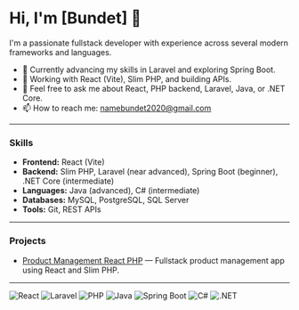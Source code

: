 # Hi, I'm [Bundet] 👋

I'm a passionate fullstack developer with experience across several modern frameworks and languages.

- 🌱 Currently advancing my skills in Laravel and exploring Spring Boot.
- 🔭 Working with React (Vite), Slim PHP, and building APIs.
- 💬 Feel free to ask me about React, PHP backend, Laravel, Java, or .NET Core.
- 📫 How to reach me: namebundet2020@gmail.com

---

### Skills

- **Frontend:** React (Vite)
- **Backend:** Slim PHP, Laravel (near advanced), Spring Boot (beginner), .NET Core (intermediate)
- **Languages:** Java (advanced), C# (intermediate)
- **Databases:** MySQL, PostgreSQL, SQL Server
- **Tools:** Git, REST APIs

---

### Projects

- [Product Management React PHP](https://github.com/BundetMan/Product-Fullstack) — Fullstack product management app using React and Slim PHP.


---
![React](https://img.shields.io/badge/-React-61DAFB?style=flat&logo=react&logoColor=black)
![Laravel](https://img.shields.io/badge/-Laravel-F55247?style=flat&logo=laravel&logoColor=white)
![PHP](https://img.shields.io/badge/-PHP-777BB4?style=flat&logo=php&logoColor=white)
![Java](https://img.shields.io/badge/-Java-007396?style=flat&logo=java&logoColor=white)
![Spring Boot](https://img.shields.io/badge/-Spring%20Boot-6DB33F?style=flat&logo=spring-boot&logoColor=white)
![C#](https://img.shields.io/badge/-CSharp-239120?style=flat&logo=c-sharp&logoColor=white)
![.NET](https://img.shields.io/badge/-.NET-512BD4?style=flat&logo=dotnet&logoColor=white)


